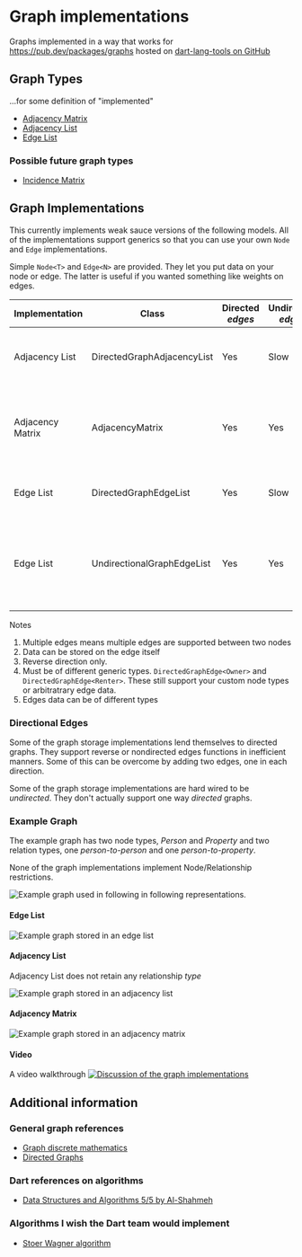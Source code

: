 # Graph implementations

Graphs implemented in a way that works for <https://pub.dev/packages/graphs> hosted on [dart-lang-tools on GitHub](https://github.com/dart-lang/tools/tree/main/pkgs/graphs)

## Graph Types

...for some definition of "implemented"

* [Adjacency Matrix](https://en.wikipedia.org/wiki/Adjacency_matrix)
* [Adjacency List](https://en.wikipedia.org/wiki/Adjacency_list)
* [Edge List](https://en.wikipedia.org/wiki/Edge_list)

### Possible future graph types

* [Incidence Matrix](https://en.wikipedia.org/wiki/Incidence_matrix)

## Graph Implementations

This currently implements weak sauce versions of the following models. All of the implementations support generics so that you can use your own `Node` and `Edge` implementations.

Simple `Node<T>`  and `Edge<N>` are provided.  They let you put data on your node or edge.  The latter is useful if you wanted something like weights on edges.

| Implementation | Class| Directed _edges_ | Undirected _edges_ | Multiple _edges_[1] | Edge data[2] | Notes|
| - | - | - | - | - | - | - |
| Adjacency List | DirectedGraphAdjacencyList | Yes | Slow | Yes [3] | No |  This is a denormalized directed graph representation _by design_.  |
| Adjacency Matrix | AdjacencyMatrix | Yes | Yes | No | Yes [5] | This is a matrix graph representation.  Edges can be added as directed or undirected.   |
| Edge List | DirectedGraphEdgeList | Yes | Slow | Yes [4] |  Yes [5] | This is a normalized graph representation. |
| Edge List | UndirectionalGraphEdgeList | Yes | Yes | Yes [4] | Yes [5] | This is a normalized graph representation where all the edges are treated as bi-directional. |

Notes

1. Multiple edges means multiple edges are supported between two nodes
1. Data can be stored on the edge itself
1. Reverse direction only.
1. Must be of different generic types.  `DirectedGraphEdge<Owner>` and `DirectedGraphEdge<Renter>`.  These still support your custom node types or arbitratrary edge data.
1. Edges data can be of different types

### Directional Edges

Some of the graph storage implementations lend themselves to directed graphs. They support reverse or nondirected edges functions in inefficient manners.  Some of this can be overcome by adding two edges, one in each direction.

Some of the graph storage implementations are hard wired to be _undirected_.  They don't actually support one way _directed_ graphs.

### Example Graph

The example graph has two node types, _Person_ and _Property_ and two relation types, one _person-to-person_ and one _person-to-property_.

None of the graph implementations implement Node/Relationship restrictions.

![Example graph used in following in following representations.](images/Example-Graph.drawio.png)

#### Edge List

![Example graph stored in an edge list](images/Graph-Edge-List.drawio.png)

#### Adjacency List

Adjacency List does not retain any relationship _type_

![Example graph stored in an adjacency list](images/Graph-Adjacency-List.drawio.png)

#### Adjacency Matrix

![Example graph stored in an adjacency matrix](images/Graph-Adjacency-Matrix.drawio.png)

#### Video

A video walkthrough  [![Discussion of the graph implementations](https://img.youtube.com/vi/caaIZ3dpLxw/0.jpg)](https://www.youtube.com/watch?v=caaIZ3dpLxw)

## Additional information

### General graph references

* [Graph discrete mathematics](https://en.wikipedia.org/wiki/Graph_(discrete_mathematics))
* [Directed Graphs](https://en.wikipedia.org/wiki/Directed_graph)

### Dart references on algorithms

* [Data Structures and Algorithms 5/5 by Al-Shahmeh](https://medium.com/@m.m.shahmeh/data-structures-algorithms-in-dart-5-5-660e0ef30a4d)

### Algorithms I wish the Dart team would implement

* [Stoer Wagner algorithm](https://en.wikipedia.org/wiki/Stoer%E2%80%93Wagner_algorithm)

